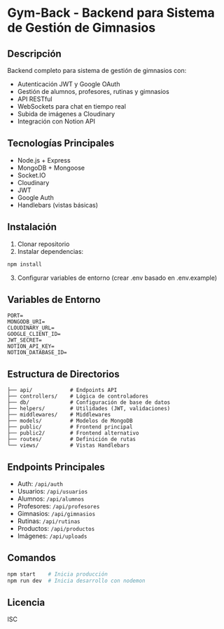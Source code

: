 # Gym-Back - Backend para Sistema de Gestión de Gimnasios

## Descripción
Backend completo para sistema de gestión de gimnasios con:
- Autenticación JWT y Google OAuth
- Gestión de alumnos, profesores, rutinas y gimnasios
- API RESTful
- WebSockets para chat en tiempo real
- Subida de imágenes a Cloudinary
- Integración con Notion API

## Tecnologías Principales
- Node.js + Express
- MongoDB + Mongoose
- Socket.IO
- Cloudinary
- JWT
- Google Auth
- Handlebars (vistas básicas)

## Instalación
1. Clonar repositorio
2. Instalar dependencias:
```bash
npm install
```
3. Configurar variables de entorno (crear .env basado en .env.example)

## Variables de Entorno
```
PORT=
MONGODB_URI=
CLOUDINARY_URL=
GOOGLE_CLIENT_ID=
JWT_SECRET=
NOTION_API_KEY=
NOTION_DATABASE_ID=
```

## Estructura de Directorios
```
├── api/            # Endpoints API
├── controllers/    # Lógica de controladores  
├── db/             # Configuración de base de datos
├── helpers/        # Utilidades (JWT, validaciones)
├── middlewares/    # Middlewares
├── models/         # Modelos de MongoDB
├── public/         # Frontend principal
├── public2/        # Frontend alternativo
├── routes/         # Definición de rutas
└── views/          # Vistas Handlebars
```

## Endpoints Principales
- Auth: `/api/auth`
- Usuarios: `/api/usuarios` 
- Alumnos: `/api/alumnos`
- Profesores: `/api/profesores`
- Gimnasios: `/api/gimnasios`
- Rutinas: `/api/rutinas`
- Productos: `/api/productos`
- Imágenes: `/api/uploads`

## Comandos
```bash
npm start    # Inicia producción
npm run dev  # Inicia desarrollo con nodemon
```

## Licencia
ISC
